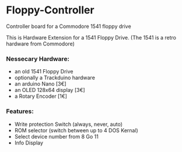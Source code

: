 # Floppy-Controller
Controller board for a Commodore 1541 floppy drive

This is Hardware Extension for a 1541 Floppy Drive.
(The 1541 is a retro hardware from Commodore)


### Nessecary Hardware:
* an old 1541 Floppy Drive
* optionally a Trackduino hardware
* an arduino Nano [3€]
* an OLED 128x64 display [3€]
* a Rotary Encoder [1€]

### Features:

* Write protection Switch (always, never, auto)
* ROM selector (switch between up to 4 DOS Kernal)
* Select device number from 8 Go 11
* Info Display



